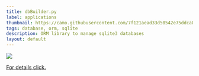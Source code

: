 ```yaml
---
title: dbBuilder.py
label: applications
thumbnail: https://camo.githubusercontent.com/7f121aead33d50542e75ddca8c8fcf70123a4d3197a5976be5b2291aa4cbcdd4/68747470733a2f2f7377696e646c657233362e6769746875622e696f2f64624275696c6465722e70792f64622532304275696c64657225323070792e706e67
tags: database, orm, sqlite
description: ORM library to manage sqlite3 databases
layout: default
---
```


![](https://camo.githubusercontent.com/7f121aead33d50542e75ddca8c8fcf70123a4d3197a5976be5b2291aa4cbcdd4/68747470733a2f2f7377696e646c657233362e6769746875622e696f2f64624275696c6465722e70792f64622532304275696c64657225323070792e706e67)

[For details click.](https://github.com/Swindler36/dbBuilder.py)
